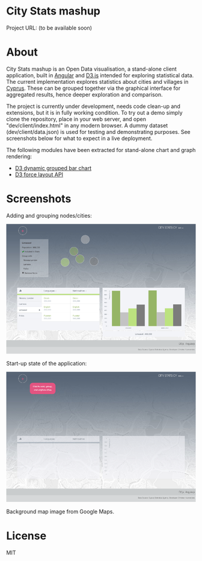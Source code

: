 # City Stats mashup

Project URL: (to be available soon)

# About

City Stats mashup is an Open Data visualisation, a stand-alone client application, built in [Angular](https://angularjs.org/) and [D3.js](http://d3js.org/) intended for exploring statistical data. The current implementation explores statistics about cities and villages in [Cyprus](http://en.wikipedia.org/wiki/Cyprus). These can be grouped together via the graphical interface for aggregated results, hence deeper exploration and comparison.

The project is currently under development, needs code clean-up and extensions, but it is in fully working condition. To try out a demo simply clone the repository, place in your web server, and open "dev/client/index.html" in any modern browser. A dummy dataset (dev/client/data.json) is used for testing and demonstrating purposes. See screenshots below for what to expect in a live deployment.

The following modules have been extracted for stand-alone chart and graph rendering:

- [D3 dynamic grouped bar chart](https://github.com/chriskmnds/d3-dynamic-grouped-bar-chart)
- [D3 force layout API](https://github.com/chriskmnds/d3-force-layout-api)

# Screenshots

Adding and grouping nodes/cities:

![alt tag](./img/05.55.17.png)

Start-up state of the application:

![alt tag](./img/05.55.47.png)

Background map image from Google Maps.

# License

MIT

